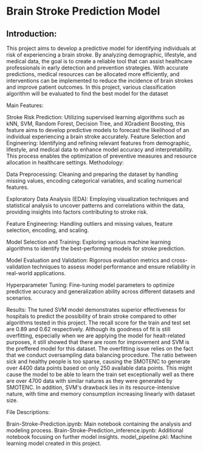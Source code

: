 # Brain Stroke Prediction Model
## Introduction:
This project aims to develop a predictive model for identifying individuals at risk of experiencing a brain stroke. By analyzing demographic, lifestyle, and medical data, the goal is to create a reliable tool that can assist healthcare professionals in early detection and prevention strategies. With accurate predictions, medical resources can be allocated more efficiently, and interventions can be implemented to reduce the incidence of brain strokes and improve patient outcomes. In this project, various classification algorithm will be evaluated to find the best model for the dataset

Main Features:

Stroke Risk Prediction: Utilizing supervised learning algorithms such as kNN, SVM, Random Forest, Decision Tree, and XGradient Boosting, this feature aims to develop predictive models to forecast the likelihood of an individual experiencing a brain stroke accurately.
Feature Selection and Engineering: Identifying and refining relevant features from demographic, lifestyle, and medical data to enhance model accuracy and interpretability. This process enables the optimization of preventive measures and resource allocation in healthcare settings.
Methodology:

Data Preprocessing: Cleaning and preparing the dataset by handling missing values, encoding categorical variables, and scaling numerical features.

Exploratory Data Analysis (EDA): Employing visualization techniques and statistical analysis to uncover patterns and correlations within the data, providing insights into factors contributing to stroke risk.

Feature Engineering: Handling outliers and missing values, feature selection, encoding, and scaling.

Model Selection and Training: Exploring various machine learning algorithms to identify the best-performing models for stroke prediction.

Model Evaluation and Validation: Rigorous evaluation metrics and cross-validation techniques to assess model performance and ensure reliability in real-world applications.

Hyperparameter Tuning: Fine-tuning model parameters to optimize predictive accuracy and generalization ability across different datasets and scenarios.


Results:
The tuned SVM model demonstrates superior effectiveness for hospitals to predict the possibility of brain stroke compared to other algorithms tested in this project. The recall score for the train and test set are 0.89 and 0.62 respectively. Although its goodness of fit is still overfitting, especially when we are applying the model for healt-related purposes, it still showed that there are room for improvement and SVM is the preffered model for this dataset. The overfitting issue relies on the fact that we conduct oversampling data balancing procedure. The ratio between sick and healthy people is too sparse, causing the SMOTENC to generate over 4400 data points based on only 250 available data points. This might cause the model to be able to learn the train set exceptionally well as there are over 4700 data with similar natures as they were generated by SMOTENC. In addition, SVM's drawback lies in its resource-intensive nature, with time and memory consumption increasing linearly with dataset size. 

File Descriptions:

Brain-Stroke-Prediction.ipynb: Main notebook containing the analysis and modeling process.
Brain-Stroke-Prediction_inference.ipynb: Additional notebook focusing on further model insights.
model_pipeline.pkl: Machine learning model created in this project.

